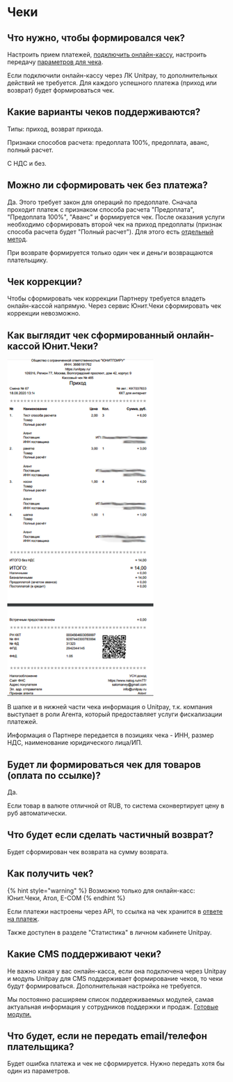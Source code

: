 # Чеки

## **Что нужно, чтобы формировался чек?**

Настроить прием платежей, [подключить онлайн-кассу](../online-cash-register/add-cash-register.md), настроить передачу [параметров для чека](../online-cash-register/receipt_parameters.md).

Если подключили онлайн-кассу через ЛК Unitpay, то дополнительных действий не требуется. Для каждого успешного платежа \(приход или возврат\) будет формироваться чек.

## Какие варианты чеков поддерживаются?

Типы: приход, возврат прихода.

Признаки способов расчета: предоплата 100%, предоплата, аванс, полный расчет.

С НДС и без.

## **Можно ли сформировать чек без платежа?**

Да. Этого требует закон для операций по предоплате. Сначала проходит платеж с признаком способа расчета "Предоплата", "Предоплата 100%", "Аванс" и формируется чек. После оказания услуги необходимо сформировать второй чек на приход предоплаты \(признак способа расчета будет "Полный расчет"\). Для этого есть [отдельный метод](../online-cash-register/advance_receipt.md). 

При возврате формируется только один чек и деньги возвращаются плательщику.

## **Чек коррекции?**

Чтобы сформировать чек коррекции Партнеру требуется владеть онлайн-кассой напрямую. Через сервис Юнит.Чеки сформировать чек коррекции невозможно.

## **Как выглядит чек сформированный онлайн-кассой Юнит.Чеки?**

![](../.gitbook/assets/image%20%2839%29.png)

В шапке и в нижней части чека информация о Unitpay, т.к. компания выступает в роли Агента, который предоставляет услуги фискализации платежей.

Информация о Партнере передается в позициях чека - ИНН, размер НДС, наименование юридического лица/ИП.

## **Будет ли формироваться чек для товаров \(оплата по ссылке\)?**

Да. 

Если товар в валюте отличной от RUB, то система сконвертирует цену в руб автоматически.

## **Что будет если сделать частичный возврат?**

Будет сформирован чек возврата на сумму возврата.

## **Как получить чек?**

{% hint style="warning" %}
Возможно только для онлайн-касс: Юнит.Чеки, Атол, E-COM
{% endhint %}

Если платежи настроены через API, то ссылка на чек хранится в [ответе на платеж](../payments/create-payment.md).

Также доступен в разделе "Статистика" в личном кабинете Unitpay.

## **Какие CMS поддерживают чеки?**

Не важно какая у вас онлайн-касса, если она подключена через Unitpay и модуль Unitpay для CMS поддерживает формирование чеков, то чеки будут формироваться. Дополнительная настройка не требуется.

Мы постоянно расширяем список поддерживаемых модулей, самая актуальная информация у сотрудников поддержки и продаж. [Готовые модули. ](https://help.unitpay.ru/modules/cms-modules)

## **Что будет, если не передать email/телефон плательщика?**

Будет ошибка платежа и чек не сформируется. Нужно передать хотя бы один из параметров.











